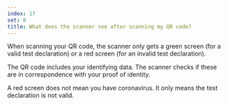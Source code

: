 ```yaml
---
index: 17
set: 8
title: What does the scanner see after scanning my QR code?
---
```

When scanning your QR code, the scanner only gets a green screen (for a valid test declaration) or a red screen (for an invalid test declaration).

The QR code includes your identifying data. The scanner checks if these are in correspondence with your proof of identity.

A red screen does not mean you have coronavirus. It only means the test declaration is not valid.  
